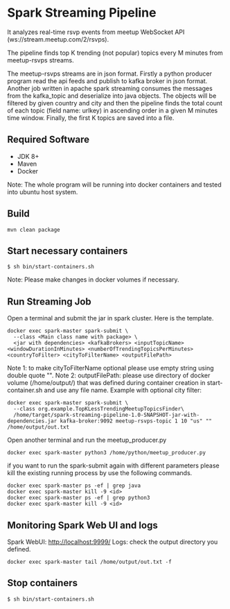 #  Spark Streaming Pipeline

It analyzes real-time rsvp events from meetup WebSocket API (ws://stream.meetup.com/2/rsvps). 

The pipeline finds top K trending (not popular) topics every M minutes from meetup-rsvps streams.

The meetup-rsvps streams are in json format. Firstly a python producer program read the api feeds and publish to kafka broker in json format. Another job written in apache spark streaming
consumes the messages from the kafka_topic and deserialize into java objects. The objects will be filtered by given country and city and then the pipeline finds the total count of each topic (field name: urlkey)
in ascending order in a given M minutes time window. Finally, the first K topics are saved into a file.

## Required Software

* JDK 8+
* Maven
* Docker

Note: The whole program will be running into docker containers and tested into ubuntu host system.

## Build

```
mvn clean package
```

## Start necessary containers

```
$ sh bin/start-containers.sh
```

Note: Please make changes in docker volumes if necessary.

## Run Streaming Job

Open a terminal and submit the jar in spark cluster. Here is the template.
```
docker exec spark-master spark-submit \
  --class <Main class name with package> \
  <jar with dependencies> <kafkaBrokers> <inputTopicName> <windowDurationInMinutes> <numberOfTrendingTopicsPerMinutes> <countryToFilter> <cityToFilterName> <outputFilePath>
```
Note 1: to make cityToFilterName optional please use empty string using double quote "". 
Note 2: outputFilePath: please use directory of docker volume (/home/output/) that was defined during container creation in start-container.sh and use any file name.
Example with optional city filter:
```
docker exec spark-master spark-submit \
  --class org.example.TopKLessTrendingMeetupTopicsFinder\
  /home/target/spark-streaming-pipeline-1.0-SNAPSHOT-jar-with-dependencies.jar kafka-broker:9092 meetup-rsvps-topic 1 10 "us" "" /home/output/out.txt
```
Open another terminal and run the meetup_producer.py

```
docker exec spark-master python3 /home/python/meetup_producer.py
```

if you want to run the spark-submit again with different parameters please kill the existing running process by use the following commands.

```
docker exec spark-master ps -ef | grep java
docker exec spark-master kill -9 <id>
docker exec spark-master ps -ef | grep python3
docker exec spark-master kill -9 <id>
```

## Monitoring Spark Web UI and logs

Spark WebUI: <http://localhost:9999/>
Logs: check the output directory you defined.

```
docker exec spark-master tail /home/output/out.txt -f
```
## Stop containers

```
$ sh bin/start-containers.sh
```
